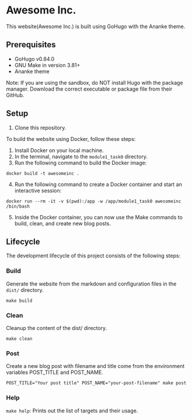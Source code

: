 # Awesome Inc.

This website(Awesome Inc.) is built using GoHugo with the Ananke theme.

## Prerequisites

- GoHugo v0.84.0
- GNU Make in version 3.81+
- Ananke theme

Note: If you are using the sandbox, do NOT install Hugo with the package manager. Download the correct executable or package file from their GitHub.

## Setup

1. Clone this repository.

To build the website using Docker, follow these steps:
1. Install Docker on your local machine.
2. In the terminal, navigate to the `module1_task0` directory.
3. Run the following command to build the Docker image:

```
docker build -t awesomeinc .
```

4. Run the following command to create a Docker container and start an interactive session:

```
docker run --rm -it -v $(pwd):/app -w /app/module1_task0 awesomeinc /bin/bash
```
5. Inside the Docker container, you can now use the Make commands to build, clean, and create new blog posts.

## Lifecycle

The development lifecycle of this project consists of the following steps:

### Build

Generate the website from the markdown and configuration files in the `dist/` directory.

```
make build
```

### Clean

Cleanup the content of the dist/ directory.

```
make clean
```

### Post

Create a new blog post with filename and title come from the environment variables POST_TITLE and POST_NAME.

```
POST_TITLE="Your post title" POST_NAME="your-post-filename" make post
```

### Help

`make help`: Prints out the list of targets and their usage.